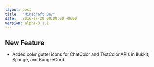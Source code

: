 ```yaml
---
layout: post
title:  "Minecraft Dev"
date:   2016-07-20 00:00:00 +0600
version: alpha-0.1.1
---
```


## New Feature

* Added color gutter icons for ChatColor and TextColor APIs in Bukkit, Sponge, and BungeeCord
